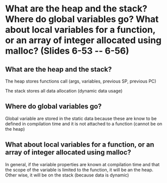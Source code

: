 # What are the heap and the stack?  Where do global variables go? What about local variables for a function, or an array of integer allocated using malloc? (Slides 6-53 -- 6-56)

## What are the heap and the stack?

The heap stores functions call (args, variables, previous SP, previous PC)

The stack stores all data allocation (dynamic data usage)

## Where do global variables go?

Global variable are stored in the static data because these are know to be defined in compilation time and it is not attached to a function (cannot be on the heap)

## What about local variables for a function, or an array of integer allocated using malloc?

In general, if the variable properties are known at compilation time and that the scope of the variable is limited to the function, it will be an the heap. Other wise, it will be on the stack (because data is dynamic)